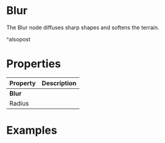 # Blur



The Blur node diffuses sharp shapes and softens the terrain.


^alsopost



# Properties


| Property | Description| 
| -------- | -----------|
| **Blur** |  |
| Radius |  |




# Examples
